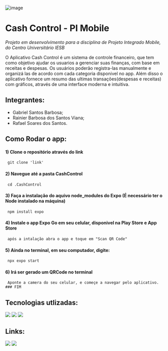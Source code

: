 ![image](https://github.com/gabrielsb18/PI_Mobile/assets/131284177/e4fa420a-e7de-438a-ac34-6f847a3b090e)


# Cash Control - PI Mobile

*Projeto em desenvolvimento para a disciplina de Projeto Integrado Mobile, do Centro Universitário IESB*

O Aplicativo Cash Control é um sistema de controle financeiro, que tem como objetivo ajudar os usuarios a gerenciar suas finanças, com base em receitas e despesas. Os usuários poderão registra-las manualmente e organizá las de acordo com cada categoria disponivel no app. Além disso o aplicativo fornece um resumo das ultimas transações(despesas e receitas) com gráficos, através de uma interface moderna e intuitiva.


## Integrantes:

* Gabriel Santos Barbosa;
* Rainier Barbosa dos Santos Viana;
* Rafael Soares dos Santos.


## Como Rodar o app:

<div>
 
  #### 1) Clone o repositório através do link
  
     git clone 'link'
    
  #### 2) Navegue até a pasta CashControl
  
     cd .CashControl
    
 #### 3) Faça a instalação do aquivo node_modules do Expo (É necessário ter o Node instalado na máquina)

     npm install expo
     
 #### 4) Instale o app Expo Go em seu celular, disponivel na Play Store e App Store

     após a intalação abra o app e toque em "Scan QR Code"

 #### 5) Ainda no terminal, em seu computador, digite:

     npx expo start

  #### 6) Irá ser gerado um QRCode no terminal

     Aponte a camera do seu celular, e começe a navegar pelo aplicativo. ### FIM
     
</div>

## Tecnologias utlizadas:

<div>
 <img src=	"https://img.shields.io/badge/CSS3-1572B6?style=for-the-badge&logo=css3&logoColor=white">
 <img src=	"https://img.shields.io/badge/HTML5-E34F26?style=for-the-badge&logo=html5&logoColor=white">
 <img src=	"https://img.shields.io/badge/Bootstrap-563D7C?style=for-the-badge&logo=bootstrap&logoColor=white">
</div>


## Links:
<div>
  <a href="https://www.figma.com/file/uFDHdgmwUrU0JA3j2WHLeM/Prot%C3%B3tipo---Projeto-de-Interface?type=design&node-id=0-1&mode=design"><img src="https://img.shields.io/badge/Figma-F24E1E?style=for-the-badge&logo=figma&logoColor=white"></a>
  <a href="https://github.com/users/gabrielsb18/projects/1"><img src="https://img.shields.io/badge/GitHub-100000?style=for-the-badge&logo=github&logoColor=white"></a>
<div>
